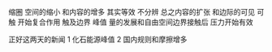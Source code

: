 缩圈
空间的缩小 和内容的增多 其实等效 不分辨
总之内容的扩张 和边际的可见 可触 开始复合作用
触及边界 峰值 量的发展和自由空间边界接触后
压力开始有效

正好这两天的新闻
1 化石能源峰值
2 国内规则和摩擦增多
